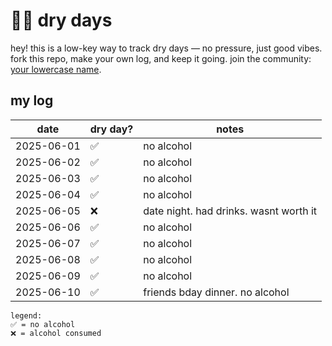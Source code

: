 # 💪🏼 dry days

hey! this is a low-key way to track dry days — no pressure, just good vibes.  fork this repo, make your own log, and keep it going.  join the community: [your lowercase name](https://google.com).

## my log

| date       | dry day? | notes                                              |
|------------|----------|----------------------------------------------------|
| 2025-06-01 | ✅       | no alcohol                                         |
| 2025-06-02 | ✅       | no alcohol                                         |
| 2025-06-03 | ✅       | no alcohol                                         |
| 2025-06-04 | ✅       | no alcohol                                         |
| 2025-06-05 | ❌       | date night. had drinks. wasnt worth it             |
| 2025-06-06 | ✅       | no alcohol                                         |
| 2025-06-07 | ✅       | no alcohol                                         |
| 2025-06-08 | ✅       | no alcohol                                         |
| 2025-06-09 | ✅       | no alcohol                                         |
| 2025-06-10 | ✅       | friends bday dinner. no alcohol                    |

```
legend:
✅ = no alcohol
❌ = alcohol consumed
```
